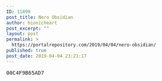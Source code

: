 ```yaml
---
ID: 11899
post_title: Nero Obsidian
author: bionicheart
post_excerpt: ""
layout: post
permalink: >
  https://portalrepository.com/2019/04/04/nero-obsidian/
published: true
post_date: 2019-04-04 23:21:17
---
```

<pre>00C4F9B65AD7</pre>